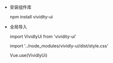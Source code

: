 
- 安装组件库

    npm install vividity-ui 

- 全局导入

    import VividlyUi from 'vividity-ui'
  
    import '../node_modules/vividly-ui/dist/style.css'
    
    Vue.use(VividlyUi)
